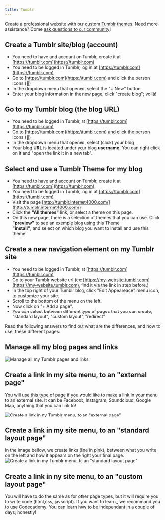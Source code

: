 ```yaml
---
title: Tumblr
---
```


Create a professional website with our [custom Tumblr
themes](https://tumblr.internet4000.com).
Need more assistance? Come [ask questions to our
community](https://groups.google.com/forum/#!forum/balcony-themes)!

## Create a Tumblr site/blog (account)

- You need to have and account on Tumblr, create it at [https://tumblr.com](https://tumblr.com)			
- You need to be logged in Tumblr, log in at [https://tumblr.com](https://tumblr.com)
- Go to [https://tumblr.com](https://tumblr.com) and click the person icons (👤)
- In the dropdown menu that opened, select the "+ New" button
- Enter your blog information in the new page, click "create blog"; voilà!

## Go to my Tumblr blog (the blog URL)

- You need to be logged in Tumblr, at [https://tumblr.com](https://tumblr.com)
- Go to [https://tumblr.com](https://tumblr.com) and click the person icons (👤)
- In the dropdown menu that opened, select (click) your blog
-	Your blog **URL** is located under your blog **username**. You can right click on it and "open the link it in a new tab".

## Select and use a Tumblr Theme for my blog

- You need to have and account on Tumblr, create it at [https://tumblr.com](https://tumblr.com)
- You need to be logged in Tumblr, log in at [https://tumblr.com](https://tumblr.com)
- Visit the page [http://tumblr.internet4000.com/](http://tumblr.internet4000.com/)
- Click the **"All themes"** link, or select a theme on this page.
- On this new page, there is a selection of themes that you can
	use. Click **"preview"** to see an exemple blog
	using this Theme<br/> **"install"**, and select on which blog you want to install and use this theme.

## Create a new navigation element on my Tumblr site

- You need to be logged in Tumblr, at [https://tumblr.com](https://tumblr.com)
- Go to your Tumblr website url (ex: [https://my-website.tumblr.com](https://my-website.tumblr.com), find it via the link in step before.)
- In the top right of your Tumblr blog, click "Edit Appeareace" menu icon, to customize your site.
- Scroll to the bottom of the menu on the left.
- Now click on "+ Add a page".
- You can select between different type of pages that you can create, "standard layout", "custom layout", "redirect"

Read the following answers to find out what are the differences, and how to use, these different pages.

##  Manage all my blog pages and links

![Manage all my Tumblr pages and links](./tumblr-page-manage.png")

## Create a link in my site menu, to an "external page"

You will use this type of page if you would like to make a link in your menu to an external site.
It can be Facebook, Instagram, Soundcloud, Google Map, anything that you can link to!

![Create a link in ny Tumblr menu, to an "external page"](./tumblr-page-redirect.png")

## Create a link in my site menu, to an "standard layout page"

In the image bellow, we create links (line in pink), between what you write on the left and how it appears on the right your final page.
![Create a link in my Tumblr menu, to an "standard layout page"](./tumblr-page-standard.png")

## Create a link in ny site menu, to an "custom layout page"

You will have to do the same as for other page types, but it will require you to write code (html,css, javscript). If you want to learn,, we recommand you to use [Codecademy](https://www.codecademy.com/catalog/language/html-css). You can learn how to be independant  in a couple of days, honestly!
